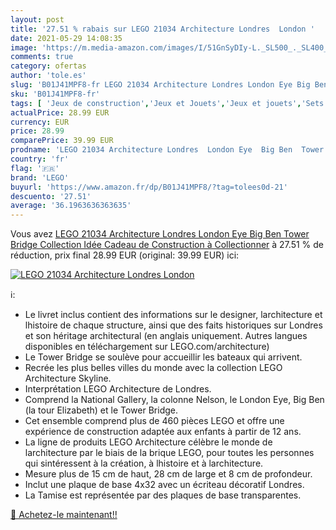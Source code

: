 ```yaml
---
layout: post
title: '27.51 % rabais sur LEGO 21034 Architecture Londres  London '
date: 2021-05-29 14:08:35
image: 'https://m.media-amazon.com/images/I/51GnSyDIy-L._SL500_._SL400_.jpg'
comments: true
category: ofertas
author: 'tole.es'
slug: 'B01J41MPF8-fr LEGO 21034 Architecture Londres London Eye Big Ben Tower...'
sku: 'B01J41MPF8-fr'
tags: [ 'Jeux de construction','Jeux et Jouets','Jeux et jouets','Sets de jeux de construction','lego', ]
actualPrice: 28.99 EUR
currency: EUR
price: 28.99
comparePrice: 39.99 EUR
prodname: 'LEGO 21034 Architecture Londres  London Eye  Big Ben  Tower Bridge Collection  Idée Cadeau de Construction à Collectionner'
country: 'fr'
flag: '🇫🇷'
brand: 'LEGO'
buyurl: 'https://www.amazon.fr/dp/B01J41MPF8/?tag=tolees0d-21'
descuento: '27.51'
average: '36.1963636363635'
---
```


Vous avez [LEGO 21034 Architecture Londres  London Eye  Big Ben  Tower Bridge Collection  Idée Cadeau de Construction à Collectionner](https://www.amazon.fr/dp/B01J41MPF8/?tag=tolees0d-21)  à  27.51 % de réduction, prix final  28.99 EUR (original: 39.99 EUR) ici:

[![LEGO 21034 Architecture Londres  London ](https://m.media-amazon.com/images/I/51GnSyDIy-L._SL500_._SL400_.jpg)](https://www.amazon.fr/dp/B01J41MPF8/?tag=tolees0d-21)

ℹ️:

- Le livret inclus contient des informations sur le designer, larchitecture et lhistoire de chaque structure, ainsi que des faits historiques sur Londres et son héritage architectural (en anglais uniquement. Autres langues disponibles en téléchargement sur LEGO.com/architecture)
- Le Tower Bridge se soulève pour accueillir les bateaux qui arrivent.
- Recrée les plus belles villes du monde avec la collection LEGO Architecture Skyline.
- Interprétation LEGO Architecture de Londres.
- Comprend la National Gallery, la colonne Nelson, le London Eye, Big Ben (la tour Elizabeth) et le Tower Bridge.
- Cet ensemble comprend plus de 460 pièces LEGO et offre une expérience de construction adaptée aux enfants à partir de 12 ans.
- La ligne de produits LEGO Architecture célèbre le monde de larchitecture par le biais de la brique LEGO, pour toutes les personnes qui sintéressent à la création, à lhistoire et à larchitecture.
- Mesure plus de 15 cm de haut, 28 cm de large et 8 cm de profondeur.
- Inclut une plaque de base 4x32 avec un écriteau décoratif Londres.
- La Tamise est représentée par des plaques de base transparentes.

[🛒 Achetez-le maintenant!!](https://www.amazon.fr/dp/B01J41MPF8/?tag=tolees0d-21)
